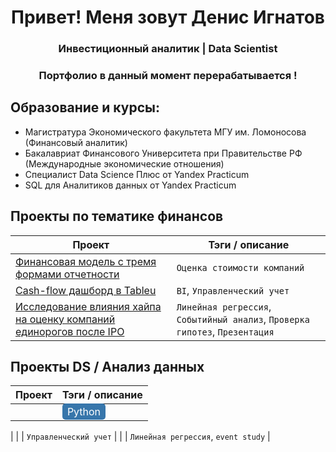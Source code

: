 <div id="header" align="center">
    <h1>Привет! Меня зовут Денис Игнатов</h1>
    <h3>Инвестиционный аналитик | Data Scientist</h3>
    <h3>Портфолио в данный момент перерабатывается !</h3>
</div>

## Образование и курсы:
- Магистратура Экономического факультета МГУ им. Ломоносова (Финансовый аналитик)
- Бакалавриат Финансового Университета при Правительстве РФ (Международные экономические отношения)
- Специалист Data Science Плюс от Yandex Practicum 
- SQL для Аналитиков данных от Yandex Practicum 


## Проекты по тематике финансов
| Проект        |Тэги / описание          |
| ------------- | ----------------------- | 
| [Финансовая модель с тремя формами отчетности](https://github.com/Denis1gn/portfolio/tree/main/Financial%20model) | `Оценка стоимости компаний`   | 
| [Cash-flow дашборд в Tableu](https://public.tableau.com/views/Cash-flowdashboard/Dashboard1?:language=en-US&publish=yes&:display_count=n&:origin=viz_share_link) | `BI`, `Управленческий учет` | 
| [Исследование влияния хайпа на оценку компаний единорогов после IPO](https://github.com/Denis1gn/portfolio/tree/main/Researches%20and%20presentations)  | `Линейная регрессия`, `Событийный анализ`, `Проверка гипотез`, `Презентация` |   


## Проекты DS / Анализ данных
| Проект        |Тэги / описание          |
| ------------- | ----------------------- | 
| | <span style="color: white; background-color: #3776AB; padding: 3px 8px; border-radius: 5px;">Python</span>
   | 
| | `Управленческий учет`  | 
| | `Линейная регрессия`, `event study` |  
  



  
